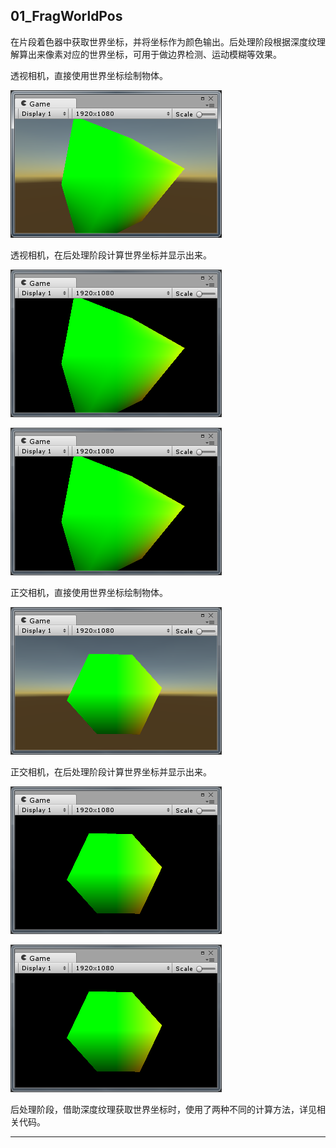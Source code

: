 ## 01_FragWorldPos

在片段着色器中获取世界坐标，并将坐标作为颜色输出。后处理阶段根据深度纹理解算出来像素对应的世界坐标，可用于做边界检测、运动模糊等效果。

透视相机，直接使用世界坐标绘制物体。

![perspective_0.png](GALLERY/01_FragWorldPos/perspective_0.png)

透视相机，在后处理阶段计算世界坐标并显示出来。

![perspective_1.png](GALLERY/01_FragWorldPos/perspective_1.png)

![perspective_2.png](GALLERY/01_FragWorldPos/perspective_2.png)

正交相机，直接使用世界坐标绘制物体。

![orthographic_0.png](GALLERY/01_FragWorldPos/orthographic_0.png)

正交相机，在后处理阶段计算世界坐标并显示出来。

![orthographic_1.png](GALLERY/01_FragWorldPos/orthographic_1.png)

![orthographic_2.png](GALLERY/01_FragWorldPos/orthographic_2.png)

后处理阶段，借助深度纹理获取世界坐标时，使用了两种不同的计算方法，详见相关代码。
***
